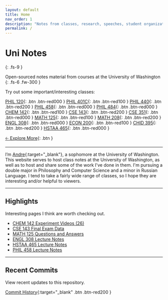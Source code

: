 ```yaml
---
layout: default
title: Home
nav_order: 1
description: "Notes from classes, research, speeches, student organizations, and more from the University of Washington."
permalink: /
---
```


# Uni Notes
{: .fs-9 }

Open-sourced notes material from courses at the University of Washington
{: .fs-6 .fw-300 }

Try out some important/interesting classes:

[PHIL 120](https://andre-ye.github.io/uni/docs/phil/phil-120){: .btn .btn-red000 }
[PHIL 401C](https://andre-ye.github.io/uni/docs/phil/phil-401c){: .btn .btn-red100 }
[PHIL 440](https://andre-ye.github.io/uni/docs/phil/phil-440){: .btn .btn-red200 }
[PHIL 458](https://andre-ye.github.io/uni/docs/phil/phil-458){: .btn .btn-red000 }
[PHIL 484](https://andre-ye.github.io/uni/docs/phil/phil-484){: .btn .btn-red000 }
[CHEM 142](https://andre-ye.github.io/uni/docs/nsciences/chem-142){: .btn .btn-red100 }
[CSE 143](https://andre-ye.github.io/uni/uni/docs/cs/cse-143){: .btn .btn-red200 }
[CSE 351](https://andre-ye.github.io/uni/docs/cs/cse-351){: .btn .btn-red000 }
[MATH 125](https://andre-ye.github.io/uni/docs/math/math-125){: .btn .btn-red100 }
[MATH 208](https://andre-ye.github.io/uni/docs/math/math-208){: .btn .btn-red200 }
[ENGL 308](https://andre-ye.github.io/uni/docs/eng/engl-308){: .btn .btn-red000 }
[ECON 200](https://andre-ye.github.io/uni/docs/business/econ-200){: .btn .btn-red100 }
[CHID 395](https://andre-ye.github.io/uni/docs/hum/chid-395){: .btn .btn-red200 }
[HSTAA 465](https://andre-ye.github.io/uni/docs/hum/hstaa-465){: .btn .btn-red000 }

[🡠 Explore More](){: .btn }

<!-- [Get started now](#getting-started){: .btn .btn-primary .fs-5 .mb-4 .mb-md-0 .mr-2 } -->

---

I’m [Andre](https://andre-ye.github.io){:target="_blank"}, a sophomore at the University of Washington. This website serves to host class notes at the University of Washington, as well as to host and share some of the work I've done in them. I'm pursuing a double major in Philosophy and Computer Science and a minor in Russian Language. I tend to take a fairly wide range of classes, so I hope they are interesting and/or helpful to viewers.

---

## Highlights
Interesting pages I think are worth checking out.
- [CHEM 142 Experiment Videos (26)](https://andre-ye.github.io/uni/docs/nsciences/chem-142/experiments)
- [CSE 143 Final Exam Data](https://andre-ye.github.io/uni/docs/cs/cse-143/data/)
- [MATH 125 Questions and Answers](https://andre-ye.github.io/uni/docs/math/math-125/questions/)
- [ENGL 308 Lecture Notes](https://andre-ye.github.io/uni/docs/eng/engl-308/lecture/)
- [HSTAA 465 Lecture Notes](https://andre-ye.github.io/uni/docs/hum/hstaa-465/lecture/)
- [PHIL 458 Lecture Notes](https://andre-ye.github.io/uni/docs/phil/phil-458/lecture/)

---

## Recent Commits
View recent updates to this repository.

[Commit History](https://github.com/andre-ye/uni/commits/master){:target="_blank" .btn .btn-red200 } 

<!-- <center>
    <iframe id="commitHistory"
        title="commitHistory"
        width="70%"
        height="200"
        src="https://github.com/andre-ye/uni/commits/master">
    </iframe>
</center> -->

<!-- If you're also a student at the UW and are introduced in contributing your notes, reach out to me at `andreye@uw.edu` for possibilities of collaboration. I'm looking to convert this site from a personal project into a wide-ranging repository for college notes and content, if there are people willing to work with me to that end. -->

<!-- ---

## Announcements

| **3/17/2022** I will be TAing for [CSE 163](https://andre-ye.github.io/uni/uni/docs/cs/cse-163) in Spring Quarter! |

| **3/12/2022** Winter quarter has concluded. You can find notes for some fo the classes I took this quarter, including [CSE 143](https://andre-ye.github.io/uni/uni/docs/cs/cse-143), [CSE 390HB](https://andre-ye.github.io/uni/docs/cs/cse-390hb), and [MATH 125](https://andre-ye.github.io/uni/docs/math/math-125). In Spring quarter, I will be taking [MATH 126](https://andre-ye.github.io/uni/docs/math/math-126), [ENGL308](https://andre-ye.github.io/uni/docs/eng/engl-308), [PHIL 120](https://andre-ye.github.io/uni/docs/phil/phil-120), and [ARCH 150](https://andre-ye.github.io/uni/docs/finearts/arch-150). |

| **3/4/2022** The [CSE 143 Data Page](https://andre-ye.github.io/uni/docs/cs/cse-143/data) has been updated with final exam data from previous quarters. |

| **3/2/2022** A brand new [Questions page](https://andre-ye.github.io/uni/docs/math/math-125/questions) has been added to the MATH 125 page, which publishes some really interesting responses by professor Ricky Liu to questions extending/generalizing concepts taught in class. |

| **2/27/2022** Classes for Spring 2022 have been registered and finalized: [MATH 126](https://andre-ye.github.io/uni/docs/math/math-126), [ENGL308](https://andre-ye.github.io/uni/docs/eng/engl-308), [PHIL 120](https://andre-ye.github.io/uni/docs/phil/phil-120), and [ARCH 150](https://andre-ye.github.io/uni/docs/finearts/arch-150). |

| **2/18/2022** Check out the [CSE 143 Data](https://andre-ye.github.io/uni/docs/cs/cse-143/data/) page, which contains data shared by Stuart Reges on current and previous CSE 143 stats. Will continue to be updated as more data is shared. |

| **2/17/2022** Extensive notes on Week 7 of the CSE 390HB seminar have been added. |

| **2/13/2022** The entire website has been brought up to date (in that all previous class content has been successfuly transferred to this site - or at least it should have been). The transcript has been updated with confirmed classes for Spring and appropriate class pages have been created. |

| **2/12/2022** The cheat sheet for Math 125 has been updated with information up to Integration Strategies. |

| **2/12/2022** $$\LaTeX$$ errors for mathematics notes have gone through a cleaning and should be mostly correct. Rendering/syntax errors will periodically be corrected. |

| **2/11/2022** Notes for the very interesting Philosophy Society talk "Nishitani Keiji and the Zen of the Anthropocene" by Jason Wirth have been published [here](https://andre-ye.github.io/uni/docs/phil/phil-society/talk-notes/#nishitani-keiji-and-the-zen-of-the-anthropocene-by-jason-wirth).

| **2/11/2022** CSE 143 midterm reminders and problem schemes have been added. |

| **2/9/2022** Lecture notes for all of CSE 142 have been added. | -->

